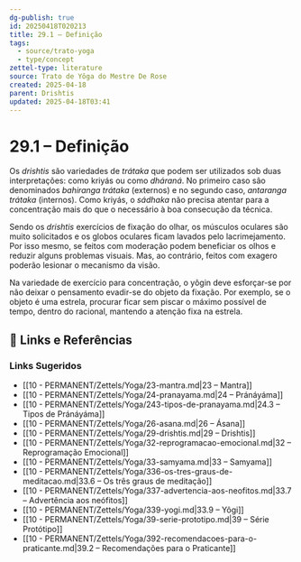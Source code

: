 ```yaml
---
dg-publish: true
id: 20250418T020213
title: 29.1 – Definição
tags:
  - source/trato-yoga
  - type/concept
zettel-type: literature
source: Trato de Yôga do Mestre De Rose
created: 2025-04-18
parent: Drishtis
updated: 2025-04-18T03:41
---
```


# 29.1 – Definição

Os *drishtis* são variedades de *trátaka* que podem ser utilizados sob duas interpretações: como kriyás ou como *dháraná*. No primeiro caso são denominados *bahiranga trátaka* (externos) e no segundo caso, *antaranga trátaka* (internos). Como kriyás, o *sádhaka* não precisa atentar para a concentração mais do que o necessário à boa consecução da técnica.

Sendo os *drishtis* exercícios de fixação do olhar, os músculos oculares são muito solicitados e os globos oculares ficam lavados pelo lacrimejamento. Por isso mesmo, se feitos com moderação podem beneficiar os olhos e reduzir alguns problemas visuais. Mas, ao contrário, feitos com exagero poderão lesionar o mecanismo da visão.

Na variedade de exercício para concentração, o yôgin deve esforçar-se por não deixar o pensamento evadir-se do objeto da fixação. Por exemplo, se o objeto é uma estrela, procurar ficar sem piscar o máximo possível de tempo, dentro do racional, mantendo a atenção fixa na estrela.

## 🔗 Links e Referências











### Links Sugeridos

- [[10 - PERMANENT/Zettels/Yoga/23-mantra.md\|23 – Mantra]]
- [[10 - PERMANENT/Zettels/Yoga/24-pranayama.md\|24 – Pránáyáma]]
- [[10 - PERMANENT/Zettels/Yoga/243-tipos-de-pranayama.md\|24.3 – Tipos de Pránáyáma]]
- [[10 - PERMANENT/Zettels/Yoga/26-asana.md\|26 – Ásana]]
- [[10 - PERMANENT/Zettels/Yoga/29-drishtis.md\|29 – Drishtis]]
- [[10 - PERMANENT/Zettels/Yoga/32-reprogramacao-emocional.md\|32 – Reprogramação Emocional]]
- [[10 - PERMANENT/Zettels/Yoga/33-samyama.md\|33 – Samyama]]
- [[10 - PERMANENT/Zettels/Yoga/336-os-tres-graus-de-meditacao.md\|33.6 – Os três graus de meditação]]
- [[10 - PERMANENT/Zettels/Yoga/337-advertencia-aos-neofitos.md\|33.7 – Advertência aos neófitos]]
- [[10 - PERMANENT/Zettels/Yoga/339-yogi.md\|33.9 – Yôgi]]
- [[10 - PERMANENT/Zettels/Yoga/39-serie-prototipo.md\|39 – Série Protótipo]]
- [[10 - PERMANENT/Zettels/Yoga/392-recomendacoes-para-o-praticante.md\|39.2 – Recomendações para o Praticante]]